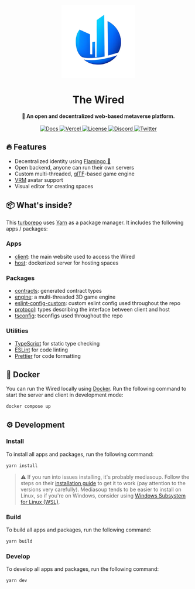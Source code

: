 <div align="center">
  <img src="./assets/Logo.png" alt="Wired Logo" height="200">
  <h1>The Wired</h1>
  <strong>🔌 An open and decentralized web-based metaverse platform.</strong>
</div>

<br />

<div align="center">
  <a href="https://docs.thewired.space">
    <img src="https://img.shields.io/badge/docs-read-informational" alt="Docs">
  </a>
  <a href="https://thewired.space">
    <img src="https://therealsujitk-vercel-badge.vercel.app/?app=client-wired" alt="Vercel">
  </a>
  <a href="https://github.com/wired-labs/wired/blob/main/LICENSE">
    <img src="https://img.shields.io/github/license/wired-labs/wired" alt="License">
  </a>
  <a href="https://discord.gg/VCsAEneUMn">
    <img src="https://img.shields.io/discord/918705784311939134.svg?label=&logo=discord&logoColor=ffffff&color=7389D8&labelColor=6A7EC2" alt="Discord">
  </a>
  <a href="https://twitter.com/wired_xr">
    <img src="https://img.shields.io/twitter/follow/wired_xr?label=wired_xr&style=flat&logo=twitter&color=1DA1F2" alt="Twitter">
  </a>
</div>

## 🔥 Features

- Decentralized identity using [Flamingo 🦩](https://docs.thewired.space/flamingo)
- Open backend, anyone can run their own servers
- Custom multi-threaded, [glTF](https://github.com/KhronosGroup/glTF)-based game engine
- [VRM](https://vrm.dev/) avatar support
- Visual editor for creating spaces

## 📦 What's inside?

This [turborepo](https://turborepo.org/) uses [Yarn](https://classic.yarnpkg.com/lang/en/) as a package manager. It includes the following apps / packages:

### Apps

- [client](apps/client): the main website used to access the Wired
- [host](apps/host): dockerized server for hosting spaces

### Packages

- [contracts](packages/contracts): generated contract types
- [engine](packages/engine): a multi-threaded 3D game engine
- [eslint-config-custom](packages/eslint-config-custom): custom eslint config used throughout the repo
- [protocol](packages/protocol): types describing the interface between client and host
- [tsconfig](packages/tsconfig): tsconfigs used throughout the repo

### Utilities

- [TypeScript](https://www.typescriptlang.org/) for static type checking
- [ESLint](https://eslint.org/) for code linting
- [Prettier](https://prettier.io) for code formatting

## 🐋 Docker

You can run the Wired locally using [Docker](https://www.docker.com/). Run the following command to start the server and client in development mode:

```bash
docker compose up
```

## ⚙️ Development

### Install

To install all apps and packages, run the following command:

```bash
yarn install
```

> ⚠️ If you run into issues installing, it's probably mediasoup. Follow the steps on their [installation guide](https://mediasoup.org/documentation/v3/mediasoup/installation/) to get it to work (pay attention to the versions very carefully). Mediasoup tends to be easier to install on Linux, so if you're on Windows, consider using [Windows Subsystem for Linux (WSL)](https://docs.microsoft.com/en-us/windows/wsl/install).

### Build

To build all apps and packages, run the following command:

```bash
yarn build
```

### Develop

To develop all apps and packages, run the following command:

```bash
yarn dev
```
